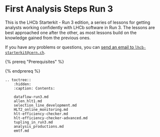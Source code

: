 # First Analysis Steps Run 3

This is the LHCb Starterkit - Run 3 edition, a series of lessons for getting analysts working confidently with LHCb software in Run 3. The lessons are best approached one after the other, as most lessons build on the knowledge gained from the previous ones.

If you have any problems or questions, you can [send an email to `lhcb-starterkit@cern.ch`](mailto:lhcb-starterkit@cern.ch).

{% prereq "Prerequisites" %}

{% endprereq %}

```eval_rst
.. toctree::
    :hidden:
    :caption: Contents:

    dataflow-run3.md
    allen_hlt1.md
    selection_line_development.md
    HLT2_online_monitoring.md
    hlt-efficiency-checker.md
    hlt-efficiency-checker-advanced.md
    tupling_in_run3.md
    analysis_productions.md
    emtf.md
   
```
